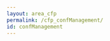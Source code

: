 ```yaml
---
layout: area_cfp
permalink: /cfp_confManagement/
id: confManagement
---
```


<!-- This page content is automatically generated based on the page ID -->
